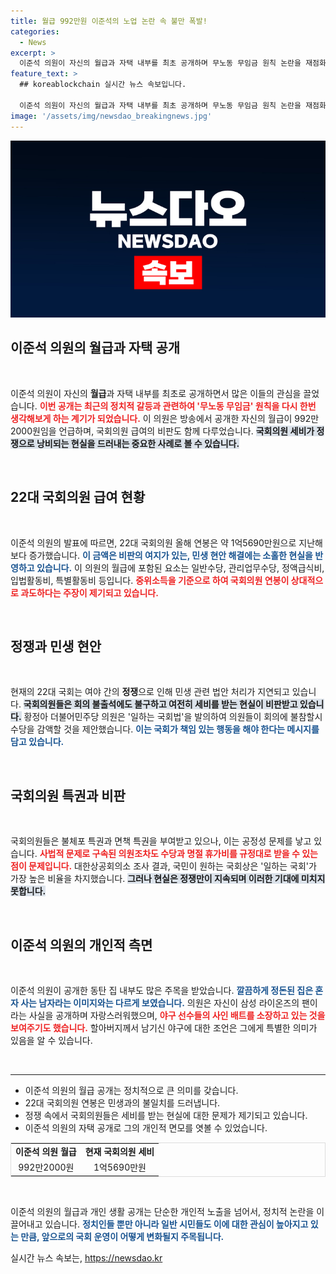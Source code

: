 ```yaml
---
title: 월급 992만원 이준석의 노업 논란 속 불만 폭발!
categories:
  - News
excerpt: >
  이준석 의원이 자신의 월급과 자택 내부를 최초 공개하며 무노동 무임금 원칙 논란을 재점화했다. 정치 갈등 속에서도 지속되는 고액 세비에 대한 비판과 함께, 의원의 생활이 조명받고 있다. 클릭을 유도하는 흥미로운 이야기!
feature_text: >
  ## koreablockchain 실시간 뉴스 속보입니다.

  이준석 의원이 자신의 월급과 자택 내부를 최초 공개하며 무노동 무임금 원칙 논란을 재점화했다. 정치 갈등 속에서도 지속되는 고액 세비에 대한 비판과 함께, 의원의 생활이 조명받고 있다. 클릭을 유도하는 흥미로운 이야기!
image: '/assets/img/newsdao_breakingnews.jpg'
---
```


<p><img src="/assets/img/newsdao_breakingnews.jpg" alt="koreablockchain 속보" /></p>

<h2 data-ke-size="size26">이준석 의원의 월급과 자택 공개</h2>

<p data-ke-size="size16">&nbsp;</p>

<p>이준석 의원이 자신의 <b>월급</b>과 자택 내부를 최초로 공개하면서 많은 이들의 관심을 끌었습니다. <b><span style="color: #ee2323;">이번 공개는 최근의 정치적 갈등과 관련하여 '무노동 무임금' 원칙을 다시 한번 생각해보게 하는 계기가 되었습니다.</span></b> 이 의원은 방송에서 공개한 자신의 월급이 992만2000원임을 언급하며, 국회의원 급여의 비판도 함께 다루었습니다. <b><span style="background-color: #21538527;">국회의원 세비가 정쟁으로 낭비되는 현실을 드러내는 중요한 사례로 볼 수 있습니다.</span></b> </p>

<p data-ke-size="size16">&nbsp;</p>

<h2 data-ke-size="size26">22대 국회의원 급여 현황</h2>

<p data-ke-size="size16">&nbsp;</p>

<p>이준석 의원의 발표에 따르면, 22대 국회의원 올해 연봉은 약 1억5690만원으로 지난해보다 증가했습니다. <b><span style="color: #1a5490;">이 금액은 비판의 여지가 있는, 민생 현안 해결에는 소홀한 현실을 반영하고 있습니다.</span></b> 이 의원의 월급에 포함된 요소는 일반수당, 관리업무수당, 정액급식비, 입법활동비, 특별활동비 등입니다. <b><span style="color: #ee2323;">중위소득을 기준으로 하여 국회의원 연봉이 상대적으로 과도하다는 주장이 제기되고 있습니다.</span></b></p>

<p data-ke-size="size16">&nbsp;</p>

<h2 data-ke-size="size26">정쟁과 민생 현안</h2>

<p data-ke-size="size16">&nbsp;</p>

<p>현재의 22대 국회는 여야 간의 <b>정쟁</b>으로 인해 민생 관련 법안 처리가 지연되고 있습니다. <b><span style="background-color: #21538527;">국회의원들은 회의 불출석에도 불구하고 여전히 세비를 받는 현실이 비판받고 있습니다.</span></b> 황정아 더불어민주당 의원은 '일하는 국회법'을 발의하여 의원들이 회의에 불참할시 수당을 감액할 것을 제안했습니다. <b><span style="color: #1a5490;">이는 국회가 책임 있는 행동을 해야 한다는 메시지를 담고 있습니다.</span></b></p>

<p data-ke-size="size16">&nbsp;</p>

<h2 data-ke-size="size26">국회의원 특권과 비판</h2>

<p data-ke-size="size16">&nbsp;</p>

<p>국회의원들은 불체포 특권과 면책 특권을 부여받고 있으나, 이는 공정성 문제를 낳고 있습니다. <b><span style="color: #ee2323;">사법적 문제로 구속된 의원조차도 수당과 명절 휴가비를 규정대로 받을 수 있는 점이 문제입니다.</span></b> 대한상공회의소 조사 결과, 국민이 원하는 국회상은 '일하는 국회'가 가장 높은 비율을 차지했습니다. <b><span style="background-color: #21538527;">그러나 현실은 정쟁만이 지속되며 이러한 기대에 미치지 못합니다.</span></b></p>

<p data-ke-size="size16">&nbsp;</p>

<h2 data-ke-size="size26">이준석 의원의 개인적 측면</h2>

<p data-ke-size="size16">&nbsp;</p>

<p>이준석 의원이 공개한 동탄 집 내부도 많은 주목을 받았습니다. <b><span style="color: #1a5490;">깔끔하게 정돈된 집은 혼자 사는 남자라는 이미지와는 다르게 보였습니다.</span></b> 의원은 자신이 삼성 라이온즈의 팬이라는 사실을 공개하며 자랑스러워했으며, <b><span style="color: #ee2323;">야구 선수들의 사인 배트를 소장하고 있는 것을 보여주기도 했습니다.</span></b> 할아버지께서 남기신 야구에 대한 조언은 그에게 특별한 의미가 있음을 알 수 있습니다. </p>

<p data-ke-size="size16">&nbsp;</p>

<hr>

<ul>
    <li>이준석 의원의 월급 공개는 정치적으로 큰 의미를 갖습니다.</li>
    <li>22대 국회의원 연봉은 민생과의 불일치를 드러냅니다.</li>
    <li>정쟁 속에서 국회의원들은 세비를 받는 현실에 대한 문제가 제기되고 있습니다.</li>
    <li>이준석 의원의 자택 공개로 그의 개인적 면모를 엿볼 수 있었습니다.</li>
</ul>

<table style="width: 100%; border: 1px solid #ddd;">
  <tr>
    <td style="text-align: center; height: 17px;"><b>이준석 의원 월급</b></td>
    <td style="text-align: center; height: 17px;"><b>현재 국회의원 세비</b></td>
  </tr>
  <tr>
    <td style="text-align: center; height: 17px;">992만2000원</td>
    <td style="text-align: center; height: 17px;">1억5690만원</td>
  </tr>
</table>

<p data-ke-size="size16">&nbsp;</p> 

<p>이준석 의원의 월급과 개인 생활 공개는 단순한 개인적 노출을 넘어서, 정치적 논란을 이끌어내고 있습니다. <b><span style="color: #1a5490;">정치인들 뿐만 아니라 일반 시민들도 이에 대한 관심이 높아지고 있는 만큼, 앞으로의 국회 운영이 어떻게 변화될지 주목됩니다.</span></b></p>
실시간 뉴스 속보는, <a href="https://newsdao.kr" rel="dofollow">https://newsdao.kr</a>


